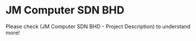 # JM Computer SDN BHD

Please check (JM Computer SDN BHD - Project Description) to understand more!
